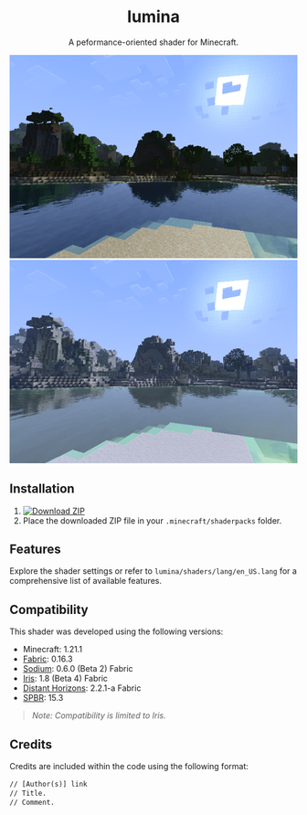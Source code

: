 <h1 align = "center">lumina</h1>

<p align = "center">A peformance-oriented shader for Minecraft.</p>

![image0](images/a.png)
![image1](images/b.png)

## Installation

1. [![Download ZIP](https://img.shields.io/badge/Download%20ZIP-%2328a745?style=for-the-badge)](https://github.com/seilotte/lumina/archive/refs/heads/main.zip)
1. Place the downloaded ZIP file in your `.minecraft/shaderpacks` folder.

## Features

Explore the shader settings or refer to `lumina/shaders/lang/en_US.lang` for a comprehensive list of available features.

## Compatibility

This shader was developed using the following versions:

- Minecraft: 1.21.1
- [Fabric](https://fabricmc.net/): 0.16.3
- [Sodium](https://modrinth.com/mod/sodium): 0.6.0 (Beta 2) Fabric
- [Iris](https://modrinth.com/mod/iris): 1.8 (Beta 4) Fabric
- [Distant Horizons](https://modrinth.com/mod/distanthorizons): 2.2.1-a Fabric
- [SPBR](https://modrinth.com/resourcepack/spbr): 15.3

> *Note: Compatibility is limited to Iris.*

## Credits

Credits are included within the code using the following format:

```
// [Author(s)] link
// Title.
// Comment.
```
